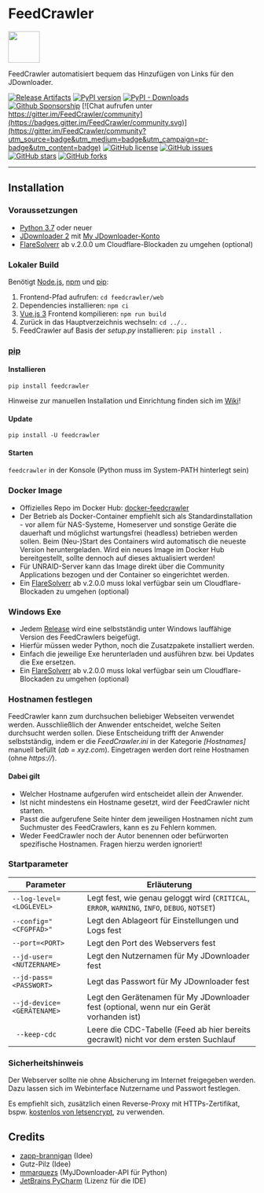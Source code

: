 # FeedCrawler

<img src="./feedcrawler/web/dist/img/favicon.ico" data-canonical-src="./feedcrawler/web/img/favicon.ico" width="64" height="64" />

FeedCrawler automatisiert bequem das Hinzufügen von Links für den JDownloader.

[![Release Artifacts](https://github.com/rix1337/FeedCrawler/actions/workflows/CreateRelease.yml/badge.svg?branch=master)](https://github.com/rix1337/FeedCrawler/actions/workflows/CreateRelease.yml)
[![PyPI version](https://badge.fury.io/py/feedcrawler.svg)](https://badge.fury.io/py/feedcrawler)
[![PyPI - Downloads](https://img.shields.io/pypi/dm/feedcrawler)](https://github.com/rix1337/FeedCrawler/releases)
[![Github Sponsorship](https://img.shields.io/badge/support-me-red.svg)](https://github.com/users/rix1337/sponsorship)
[![Chat aufrufen unter https://gitter.im/FeedCrawler/community](https://badges.gitter.im/FeedCrawler/community.svg)](https://gitter.im/FeedCrawler/community?utm_source=badge&utm_medium=badge&utm_campaign=pr-badge&utm_content=badge)
[![GitHub license](https://img.shields.io/github/license/rix1337/FeedCrawler.svg)](https://github.com/rix1337/FeedCrawler/blob/master/LICENSE.md)
[![GitHub issues](https://img.shields.io/github/issues/rix1337/FeedCrawler.svg)](https://github.com/rix1337/FeedCrawler/issues)
[![GitHub stars](https://img.shields.io/github/stars/rix1337/FeedCrawler.svg)](https://github.com/rix1337/FeedCrawler/stargazers)
[![GitHub forks](https://img.shields.io/github/forks/rix1337/FeedCrawler.svg)](https://github.com/rix1337/FeedCrawler/network)

***

## Installation

### Voraussetzungen

* [Python 3.7](https://www.python.org/downloads/) oder neuer
* [JDownloader 2](http://www.jdownloader.org/jdownloader2) mit [My JDownloader-Konto](https://my.jdownloader.org)
* [FlareSolverr](https://github.com/FlareSolverr/FlareSolverr) ab v.2.0.0 um Cloudflare-Blockaden zu umgehen (optional)

### Lokaler Build
Benötigt [Node.js](https://nodejs.org/en/download/), [npm](https://docs.npmjs.com/downloading-and-installing-node-js-and-npm) und [pip](https://pip.pypa.io/en/stable/installation/):

1. Frontend-Pfad aufrufen: `cd feedcrawler/web`
2. Dependencies installieren: `npm ci`
3. [Vue.js 3](https://vuejs.org/) Frontend kompilieren: `npm run build`
4. Zurück in das Hauptverzeichnis wechseln: `cd ../..`
5. FeedCrawler auf Basis der _setup.py_ installieren: `pip install .`

### [pip](https://pip.pypa.io/en/stable/installation/)

#### Installieren

```pip install feedcrawler```

Hinweise zur manuellen Installation und Einrichtung finden sich im [Wiki](https://github.com/rix1337/FeedCrawler/wiki)!

#### Update

```pip install -U feedcrawler```

#### Starten

```feedcrawler``` in der Konsole (Python muss im System-PATH hinterlegt sein)


### Docker Image

* Offizielles Repo im Docker Hub: [docker-feedcrawler](https://hub.docker.com/r/rix1337/docker-feedcrawler/)
* Der Betrieb als Docker-Container empfiehlt sich als Standardinstallation - vor allem für NAS-Systeme, Homeserver und
  sonstige Geräte die dauerhaft und möglichst wartungsfrei (headless) betrieben werden sollen. Beim (Neu-)Start des
  Containers wird automatisch die neueste Version heruntergeladen. Wird ein neues Image im Docker Hub bereitgestellt,
  sollte dennoch auf dieses aktualisiert werden!
* Für UNRAID-Server kann das Image direkt über die Community Applications bezogen und der Container so eingerichtet
  werden.
* Ein [FlareSolverr](https://github.com/FlareSolverr/FlareSolverr) ab v.2.0.0 muss lokal verfügbar sein um
  Cloudflare-Blockaden zu umgehen (optional)

### Windows Exe

* Jedem [Release](https://github.com/rix1337/FeedCrawler/releases) wird eine selbstständig unter Windows lauffähige
  Version des FeedCrawlers beigefügt.
* Hierfür müssen weder Python, noch die Zusatzpakete installiert werden.
* Einfach die jeweilige Exe herunterladen und ausführen bzw. bei Updates die Exe ersetzen.
* Ein [FlareSolverr](https://github.com/FlareSolverr/FlareSolverr) ab v.2.0.0 muss lokal verfügbar sein um
  Cloudflare-Blockaden zu umgehen (optional)

### Hostnamen festlegen

FeedCrawler kann zum durchsuchen beliebiger Webseiten verwendet werden. Ausschließlich der Anwender entscheidet, welche
Seiten durchsucht werden sollen. Diese Entscheidung trifft der Anwender selbstständig, indem er die _FeedCrawler.ini_ in
der Kategorie _[Hostnames]_ manuell befüllt (_ab = xyz.com_). Eingetragen werden dort reine Hostnamen (ohne _https://_).

#### Dabei gilt

* Welcher Hostname aufgerufen wird entscheidet allein der Anwender.
* Ist nicht mindestens ein Hostname gesetzt, wird der FeedCrawler nicht starten.
* Passt die aufgerufene Seite hinter dem jeweiligen Hostnamen nicht zum Suchmuster des FeedCrawlers, kann es zu Fehlern
  kommen.
* Weder FeedCrawler noch der Autor benennen oder befürworten spezifische Hostnamen. Fragen hierzu werden ignoriert!

### Startparameter

| Parameter | Erläuterung |
|---|---|
| ```--log-level=<LOGLEVEL>``` | Legt fest, wie genau geloggt wird (`CRITICAL`, `ERROR`, `WARNING`, `INFO`, `DEBUG`, `NOTSET`) |
| ```--config="<CFGPFAD>"``` | Legt den Ablageort für Einstellungen und Logs fest |
| ```--port=<PORT>``` | Legt den Port des Webservers fest |
| ```--jd-user=<NUTZERNAME>``` | Legt den Nutzernamen für My JDownloader fest |
| ```--jd-pass=<PASSWORT>``` | Legt das Passwort für My JDownloader fest |
| ```--jd-device=<GERÄTENAME>``` | Legt den Gerätenamen für My JDownloader fest (optional, wenn nur ein Gerät vorhanden ist) |
| ``` --keep-cdc``` | Leere die CDC-Tabelle (Feed ab hier bereits gecrawlt) nicht vor dem ersten Suchlauf |


### Sicherheitshinweis

Der Webserver sollte nie ohne Absicherung im Internet freigegeben werden. Dazu lassen sich im Webinterface Nutzername
und Passwort festlegen.

Es empfiehlt sich, zusätzlich einen Reverse-Proxy mit HTTPs-Zertifikat,
bspw. [kostenlos von letsencrypt](https://letsencrypt.org/), zu verwenden.

## Credits

* [zapp-brannigan](https://github.com/zapp-brannigan/) (Idee)
* Gutz-Pilz (Idee)
* [mmarquezs](https://github.com/mmarquezs/) (MyJDownloader-API für Python)
* [JetBrains PyCharm](https://www.jetbrains.com/?from=FeedCrawler) (Lizenz für die IDE)
